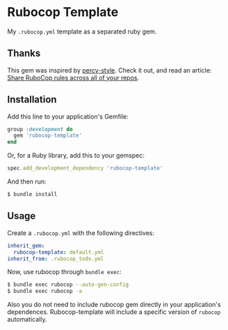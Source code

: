 # Rubocop Template

My `.rubocop.yml` template as a separated ruby gem.

## Thanks

This gem was inspired by [percy-style](https://github.com/percy/percy-style). Check it out, and read an article: [Share RuboCop rules across all of your repos](https://blog.percy.io/share-rubocop-rules-across-all-of-your-repos-f3281fbd71f8).

## Installation

Add this line to your application's Gemfile:

```ruby
group :development do
  gem 'rubocop-template'
end
```

Or, for a Ruby library, add this to your gemspec:

```ruby
spec.add_development_dependency 'rubocop-template'
```

And then run:

```bash
$ bundle install
```

## Usage

Create a `.rubocop.yml` with the following directives:

```yaml
inherit_gem:
  rubocop-template: default.yml
inherit_from: .rubocop_todo.yml
```

Now, use rubocop through `bundle exec`:

```bash
$ bundle exec rubocop --auto-gen-config
$ bundle exec rubocop -a
```

Also you do not need to include rubocop gem directly in your application's dependences. Rubocop-template will include a specific version of `rubocop` automatically.
